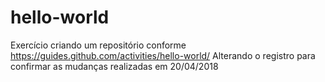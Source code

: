 # hello-world
Exercício criando um repositório conforme https://guides.github.com/activities/hello-world/
Alterando o registro para confirmar as mudanças realizadas em 20/04/2018

